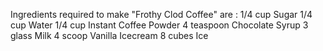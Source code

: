 Ingredients required to make "Frothy Clod Coffee" are :
1/4 cup Sugar
1/4 cup Water
1/4 cup Instant Coffee Powder
4 teaspoon Chocolate Syrup
3 glass Milk
4 scoop Vanilla Icecream
8 cubes Ice
